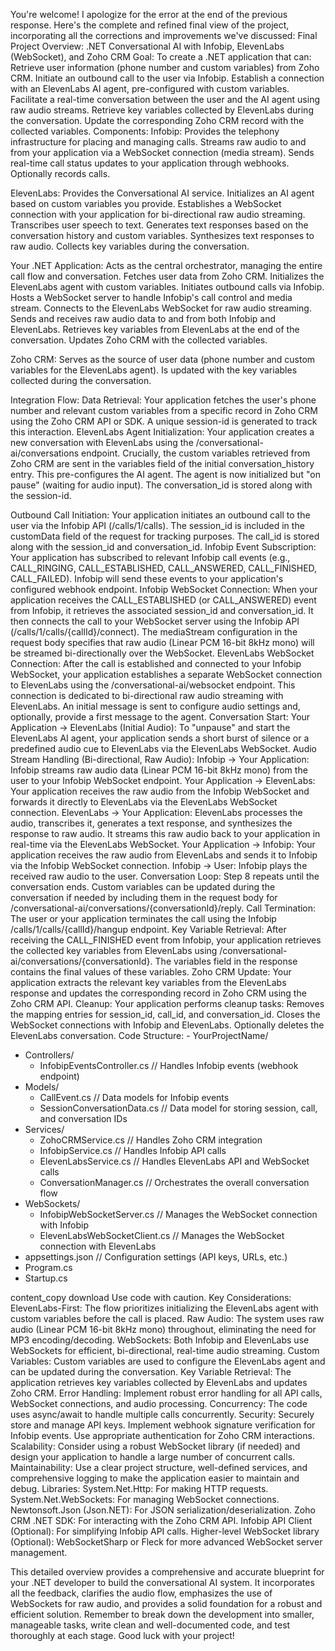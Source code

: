 You're welcome! I apologize for the error at the end of the previous response. Here's the complete and refined final view of the project, incorporating all the corrections and improvements we've discussed:
Final Project Overview: .NET Conversational AI with Infobip, ElevenLabs (WebSocket), and Zoho CRM
Goal:
To create a .NET application that can:
Retrieve user information (phone number and custom variables) from Zoho CRM.
Initiate an outbound call to the user via Infobip.
Establish a connection with an ElevenLabs AI agent, pre-configured with custom variables.
Facilitate a real-time conversation between the user and the AI agent using raw audio streams.
Retrieve key variables collected by ElevenLabs during the conversation.
Update the corresponding Zoho CRM record with the collected variables.
Components:
Infobip:
Provides the telephony infrastructure for placing and managing calls.
Streams raw audio to and from your application via a WebSocket connection (media stream).
Sends real-time call status updates to your application through webhooks.
Optionally records calls.


ElevenLabs:
Provides the Conversational AI service.
Initializes an AI agent based on custom variables you provide.
Establishes a WebSocket connection with your application for bi-directional raw audio streaming.
Transcribes user speech to text.
Generates text responses based on the conversation history and custom variables.
Synthesizes text responses to raw audio.
Collects key variables during the conversation.


Your .NET Application:
Acts as the central orchestrator, managing the entire call flow and conversation.
Fetches user data from Zoho CRM.
Initializes the ElevenLabs agent with custom variables.
Initiates outbound calls via Infobip.
Hosts a WebSocket server to handle Infobip's call control and media stream.
Connects to the ElevenLabs WebSocket for raw audio streaming.
Sends and receives raw audio data to and from both Infobip and ElevenLabs.
Retrieves key variables from ElevenLabs at the end of the conversation.
Updates Zoho CRM with the collected variables.


Zoho CRM:
Serves as the source of user data (phone number and custom variables for the ElevenLabs agent).
Is updated with the key variables collected during the conversation.


Integration Flow:
Data Retrieval:
Your application fetches the user's phone number and relevant custom variables from a specific record in Zoho CRM using the Zoho CRM API or SDK.
A unique session-id is generated to track this interaction.
ElevenLabs Agent Initialization:
Your application creates a new conversation with ElevenLabs using the /conversational-ai/conversations endpoint.
Crucially, the custom variables retrieved from Zoho CRM are sent in the variables field of the initial conversation_history entry. This pre-configures the AI agent.
The agent is now initialized but "on pause" (waiting for audio input).
The conversation_id is stored along with the session-id.

Outbound Call Initiation:
Your application initiates an outbound call to the user via the Infobip API (/calls/1/calls).
The session_id is included in the customData field of the request for tracking purposes.
The call_id is stored along with the session_id and conversation_id.
Infobip Event Subscription:
Your application has subscribed to relevant Infobip call events (e.g., CALL_RINGING, CALL_ESTABLISHED, CALL_ANSWERED, CALL_FINISHED, CALL_FAILED).
Infobip will send these events to your application's configured webhook endpoint.
Infobip WebSocket Connection:
When your application receives the CALL_ESTABLISHED (or CALL_ANSWERED) event from Infobip, it retrieves the associated session_id and conversation_id.
It then connects the call to your WebSocket server using the Infobip API (/calls/1/calls/{callId}/connect).
The mediaStream configuration in the request body specifies that raw audio (Linear PCM 16-bit 8kHz mono) will be streamed bi-directionally over the WebSocket.
ElevenLabs WebSocket Connection:
After the call is established and connected to your Infobip WebSocket, your application establishes a separate WebSocket connection to ElevenLabs using the /conversational-ai/websocket endpoint.
This connection is dedicated to bi-directional raw audio streaming with ElevenLabs.
An initial message is sent to configure audio settings and, optionally, provide a first message to the agent.
Conversation Start:
Your Application -> ElevenLabs (Initial Audio): To "unpause" and start the ElevenLabs AI agent, your application sends a short burst of silence or a predefined audio cue to ElevenLabs via the ElevenLabs WebSocket.
Audio Stream Handling (Bi-directional, Raw Audio):
Infobip -> Your Application: Infobip streams raw audio data (Linear PCM 16-bit 8kHz mono) from the user to your Infobip WebSocket endpoint.
Your Application -> ElevenLabs: Your application receives the raw audio from the Infobip WebSocket and forwards it directly to ElevenLabs via the ElevenLabs WebSocket connection.
ElevenLabs -> Your Application: ElevenLabs processes the audio, transcribes it, generates a text response, and synthesizes the response to raw audio. It streams this raw audio back to your application in real-time via the ElevenLabs WebSocket.
Your Application -> Infobip: Your application receives the raw audio from ElevenLabs and sends it to Infobip via the Infobip WebSocket connection.
Infobip -> User: Infobip plays the received raw audio to the user.
Conversation Loop: Step 8 repeats until the conversation ends. Custom variables can be updated during the conversation if needed by including them in the request body for /conversational-ai/conversations/{conversationId}/reply.
Call Termination: The user or your application terminates the call using the Infobip /calls/1/calls/{callId}/hangup endpoint.
Key Variable Retrieval: After receiving the CALL_FINISHED event from Infobip, your application retrieves the collected key variables from ElevenLabs using /conversational-ai/conversations/{conversationId}. The variables field in the response contains the final values of these variables.
Zoho CRM Update: Your application extracts the relevant key variables from the ElevenLabs response and updates the corresponding record in Zoho CRM using the Zoho CRM API.
Cleanup: Your application performs cleanup tasks:
Removes the mapping entries for session_id, call_id, and conversation_id.
Closes the WebSocket connections with Infobip and ElevenLabs.
Optionally deletes the ElevenLabs conversation.
Code Structure:
     - YourProjectName/
  - Controllers/
    - InfobipEventsController.cs  // Handles Infobip events (webhook endpoint)
  - Models/
    - CallEvent.cs              // Data models for Infobip events
    - SessionConversationData.cs // Data model for storing session, call, and conversation IDs
  - Services/
    - ZohoCRMService.cs          // Handles Zoho CRM integration
    - InfobipService.cs          // Handles Infobip API calls
    - ElevenLabsService.cs       // Handles ElevenLabs API and WebSocket calls
    - ConversationManager.cs    // Orchestrates the overall conversation flow
  - WebSockets/
    - InfobipWebSocketServer.cs // Manages the WebSocket connection with Infobip
    - ElevenLabsWebSocketClient.cs // Manages the WebSocket connection with ElevenLabs
  - appsettings.json             // Configuration settings (API keys, URLs, etc.)
  - Program.cs
  - Startup.cs
   
content_copy download
Use code with caution.
Key Considerations:
ElevenLabs-First: The flow prioritizes initializing the ElevenLabs agent with custom variables before the call is placed.
Raw Audio: The system uses raw audio (Linear PCM 16-bit 8kHz mono) throughout, eliminating the need for MP3 encoding/decoding.
WebSockets: Both Infobip and ElevenLabs use WebSockets for efficient, bi-directional, real-time audio streaming.
Custom Variables: Custom variables are used to configure the ElevenLabs agent and can be updated during the conversation.
Key Variable Retrieval: The application retrieves key variables collected by ElevenLabs and updates Zoho CRM.
Error Handling: Implement robust error handling for all API calls, WebSocket connections, and audio processing.
Concurrency: The code uses async/await to handle multiple calls concurrently.
Security: Securely store and manage API keys. Implement webhook signature verification for Infobip events. Use appropriate authentication for Zoho CRM interactions.
Scalability: Consider using a robust WebSocket library (if needed) and design your application to handle a large number of concurrent calls.
Maintainability: Use a clear project structure, well-defined services, and comprehensive logging to make the application easier to maintain and debug.
Libraries:
System.Net.Http: For making HTTP requests.
System.Net.WebSockets: For managing WebSocket connections.
Newtonsoft.Json (Json.NET): For JSON serialization/deserialization.
Zoho CRM .NET SDK: For interacting with the Zoho CRM API.
Infobip API Client (Optional): For simplifying Infobip API calls.
Higher-level WebSocket library (Optional): WebSocketSharp or Fleck for more advanced WebSocket server management.

This detailed overview provides a comprehensive and accurate blueprint for your .NET developer to build the conversational AI system. It incorporates all the feedback, clarifies the audio flow, emphasizes the use of WebSockets for raw audio, and provides a solid foundation for a robust and efficient solution. Remember to break down the development into smaller, manageable tasks, write clean and well-documented code, and test thoroughly at each stage. Good luck with your project!


